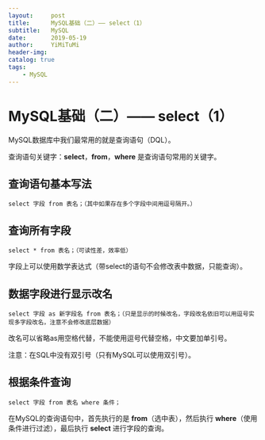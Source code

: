 ```yaml
---
layout:     post
title:      MySQL基础（二）—— select（1）
subtitle:   MySQL
date:       2019-05-19
author:     YiMiTuMi
header-img: 
catalog: true
tags:
    - MySQL
---
```

# MySQL基础（二）—— select（1）

MySQL数据库中我们最常用的就是查询语句（DQL）。

查询语句关键字：**select**，**from**，**where** 是查询语句常用的关键字。

## 查询语句基本写法


	select 字段 from 表名；（其中如果存在多个字段中间用逗号隔开。）


## 查询所有字段


	select * from 表名；（可读性差，效率低）

字段上可以使用数学表达式（带select的语句不会修改表中数据，只能查询）。

## 数据字段进行显示改名


	select 字段 as 新字段名 from 表名；（只是显示的时候改名，字段改名依旧可以用逗号实现多字段改名，注意不会修改底层数据）

改名可以省略as用空格代替，不能使用逗号代替空格，中文要加单引号。

注意：在SQL中没有双引号（只有MySQL可以使用双引号）。

##  根据条件查询

	select 字段 from 表名 where 条件；
 
在MySQL的查询语句中，首先执行的是 **from**（选中表），然后执行 **where**（使用条件进行过滤），最后执行 **select** 进行字段的查询。


